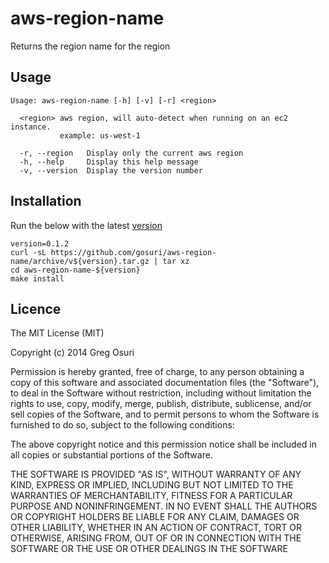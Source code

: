 # aws-region-name

Returns the region name for the region

## Usage
    Usage: aws-region-name [-h] [-v] [-r] <region>

      <region> aws region, will auto-detect when running on an ec2 instance.
               example: us-west-1

      -r, --region   Display only the current aws region
      -h, --help     Display this help message
      -v, --version  Display the version number

## Installation

Run the below with the latest [version](https://github.com/gosuri/aws-region-name/releases)

    version=0.1.2
    curl -sL https://github.com/gosuri/aws-region-name/archive/v${version}.tar.gz | tar xz
    cd aws-region-name-${version}
    make install

## Licence

The MIT License (MIT)

Copyright (c) 2014 Greg Osuri

Permission is hereby granted, free of charge, to any person obtaining a copy
of this software and associated documentation files (the "Software"), to deal
in the Software without restriction, including without limitation the rights
to use, copy, modify, merge, publish, distribute, sublicense, and/or sell
copies of the Software, and to permit persons to whom the Software is
furnished to do so, subject to the following conditions:

The above copyright notice and this permission notice shall be included in all
copies or substantial portions of the Software.

THE SOFTWARE IS PROVIDED "AS IS", WITHOUT WARRANTY OF ANY KIND, EXPRESS OR
IMPLIED, INCLUDING BUT NOT LIMITED TO THE WARRANTIES OF MERCHANTABILITY,
FITNESS FOR A PARTICULAR PURPOSE AND NONINFRINGEMENT. IN NO EVENT SHALL THE
AUTHORS OR COPYRIGHT HOLDERS BE LIABLE FOR ANY CLAIM, DAMAGES OR OTHER
LIABILITY, WHETHER IN AN ACTION OF CONTRACT, TORT OR OTHERWISE, ARISING FROM,
OUT OF OR IN CONNECTION WITH THE SOFTWARE OR THE USE OR OTHER DEALINGS IN THE
SOFTWARE
